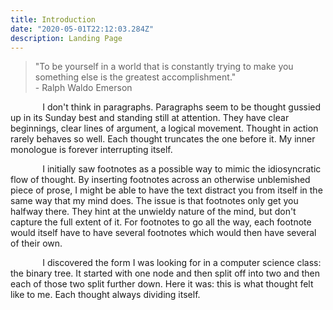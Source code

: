 ```yaml
---
title: Introduction
date: "2020-05-01T22:12:03.284Z"
description: Landing Page
---
```


> "To be yourself in a world that is constantly trying to make you something else is the greatest accomplishment."
> <br/>
>         - Ralph Waldo Emerson


&nbsp;&nbsp;&nbsp;&nbsp;&nbsp;&nbsp;&nbsp;&nbsp;&nbsp;&nbsp;&nbsp;&nbsp; I don't think in paragraphs. Paragraphs seem to be thought gussied up in its Sunday best and standing still at attention. They have clear beginnings, clear lines of argument, a logical movement. Thought in action rarely behaves so well. Each thought truncates the one before it. My inner monologue is forever interrupting itself. 

&nbsp;&nbsp;&nbsp;&nbsp;&nbsp;&nbsp;&nbsp;&nbsp;&nbsp;&nbsp;&nbsp;&nbsp; I initially saw footnotes as a possible way to mimic the idiosyncratic flow of thought. By inserting footnotes across an otherwise unblemished piece of prose, I might be able to have the text distract you from itself in the same way that my mind does. The issue is that footnotes only get you halfway there. They hint at the unwieldy nature of the mind, but don't capture the full extent of it. For footnotes to go all the way, each footnote would itself have to have several footnotes which would then have several of their own. 

&nbsp;&nbsp;&nbsp;&nbsp;&nbsp;&nbsp;&nbsp;&nbsp;&nbsp;&nbsp;&nbsp;&nbsp; I discovered the form I was looking for in a computer science class: the binary tree. It started with one node and then split off into two and then each of those two split further down. Here it was: this is what thought felt like to me. Each thought always dividing itself. 